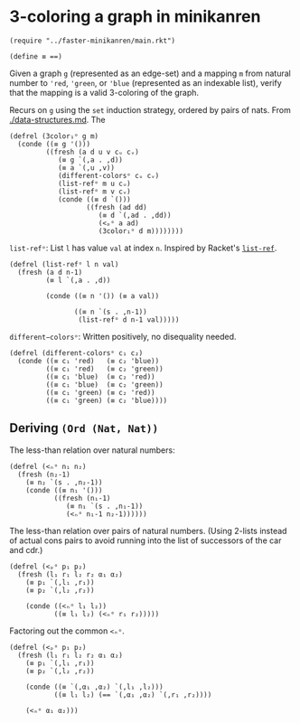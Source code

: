 # 3-coloring a graph in minikanren


```minikanren
(require "../faster-minikanren/main.rkt")

(define ≡ ==)
```

Given a graph `g` (represented as an edge-set) and a mapping `m` from natural number to `'red`, `'green`, or `'blue` (represented as an indexable list), verify that the mapping is a valid 3-coloring of the graph.

Recurs on `g` using the `set` induction strategy, ordered by pairs of nats. From [./data-structures.md](./data-structures.md). The 





```minikanren
(defrel (3color₁ᵒ g m)
  (conde ((≡ g '()))
         ((fresh (a d u v cᵤ cᵥ)
            (≡ g `(,a . ,d))
            (≡ a `(,u ,v))
            (different-colorsᵒ cᵤ cᵥ)
            (list-refᵒ m u cᵤ)
            (list-refᵒ m v cᵥ)
            (conde ((≡ d `()))
                   ((fresh (ad dd)
                      (≡ d `(,ad . ,dd))
                      (<ₚᵒ a ad)
                      (3color₁ᵒ d m))))))))
```

`list-refᵒ`: List `l` has value `val` at index `n`. Inspired by Racket's [`list-ref`](https://docs.racket-lang.org/reference/pairs.html#%28def._%28%28quote._~23~25kernel%29._list-ref%29%29).
```minikanren
(defrel (list-refᵒ l n val)
  (fresh (a d n-1)
         (≡ l `(,a . ,d))

         (conde ((≡ n '()) (≡ a val))

                ((≡ n `(s . ,n-1))
                 (list-refᵒ d n-1 val)))))
```


`different−colorsᵒ`: Written positively, no disequality needed.

```minikanren
(defrel (different-colorsᵒ c₁ c₂)
  (conde ((≡ c₁ 'red)   (≡ c₂ 'blue))
         ((≡ c₁ 'red)   (≡ c₂ 'green))
         ((≡ c₁ 'blue)  (≡ c₂ 'red))
         ((≡ c₁ 'blue)  (≡ c₂ 'green))
         ((≡ c₁ 'green) (≡ c₂ 'red))
         ((≡ c₁ 'green) (≡ c₂ 'blue))))
```

## Deriving `(Ord (Nat, Nat))`

The less-than relation over natural numbers:

```minikanren
(defrel (<ₙᵒ n₁ n₂)
  (fresh (n₂-1)
    (≡ n₂ `(s . ,n₂-1))
    (conde ((≡ n₁ '()))
           ((fresh (n₁-1)
              (≡ n₁ `(s . ,n₁-1))
              (<ₙᵒ n₁-1 n₂-1))))))
```

The less-than relation over pairs of natural numbers. (Using 2-lists instead of actual cons pairs to avoid running into the list of successors of the car and cdr.)

```
(defrel (<ₚᵒ p₁ p₂)
  (fresh (l₁ r₁ l₂ r₂ α₁ α₂)
    (≡ p₁ `(,l₁ ,r₁))
    (≡ p₂ `(,l₂ ,r₂))
    
    (conde ((<ₙᵒ l₁ l₂))
           ((≡ l₁ l₂) (<ₙᵒ r₁ r₂)))))
```

Factoring out the common `<ₙᵒ`.

```minikanren
(defrel (<ₚᵒ p₁ p₂)
  (fresh (l₁ r₁ l₂ r₂ α₁ α₂)
    (≡ p₁ `(,l₁ ,r₁))
    (≡ p₂ `(,l₂ ,r₂))
    
    (conde ((≡ `(,α₁ ,α₂) `(,l₁ ,l₂)))
           ((≡ l₁ l₂) (== `(,α₁ ,α₂) `(,r₁ ,r₂))))

    (<ₙᵒ α₁ α₂)))
```

